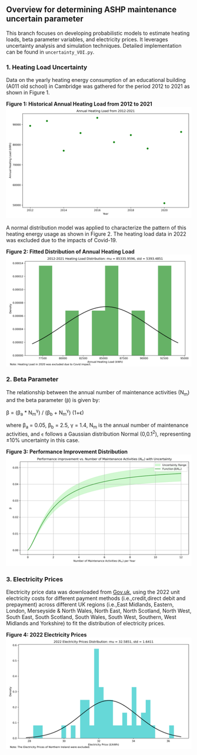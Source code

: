 ## Overview for determining ASHP maintenance uncertain parameter
This  branch focuses on developing probabilistic models to estimate heating loads, beta parameter variables, and electricity prices. It leverages uncertainty analysis and simulation techniques. Detailed implementation can be found in `uncertainty_VOI.py`.

### 1. Heating Load Uncertainty
Data on the yearly heating energy consumption of an educational building (A011 old school) in Cambridge was gathered for the period 2012 to 2021 as shown in Figure 1.

**Figure 1: Historical Annual Heating Load from 2012 to 2021**
![Annual Heating Load](/plots/Historical_Heating_Load.png)

A normal distribution model was applied to characterize the pattern of this heating energy usage as shown in Figure 2. The heating load data in 2022 was excluded due to the impacts of Covid-19.

**Figure 2: Fitted Distribution of Annual Heating Load**
![Annual Heating Load](/plots/Cumulative_Heating_Load.png)

### 2. Beta Parameter
The relationship between the annual number of maintenance activities (N<sub>m</sub>) and the beta parameter (`β`) is given by:

β = (β<sub>a</sub> * N<sub>m</sub><sup>γ</sup>) / (β<sub>b</sub> + N<sub>m</sub><sup>γ</sup>) (1+ϵ)

where β<sub>a</sub> = 0.05, β<sub>b</sub>  = 2.5, γ = 1.4, N<sub>m</sub> is the annual number of maintenance activities, and `ϵ` follows a Gaussian distribution Normal (0,0.1<sup>2</sup>), representing ±10% uncertainty in this case. 

**Figure 3: Performance Improvement Distribution**
![Performance Improvement Distribution](/plots/Performance_improvement_distribution.png)

### 3. Electricity Prices
Electricity price data was downloaded from [Gov.uk](https://www.gov.uk/government/statistical-data-sets/annual-domestic-energy-price-statisticshttps://www.gov.uk/government/statistical-data-sets/annual-domestic-energy-price-statistics), using the 2022 unit electricity costs for different payment methods (i.e.,credit,direct debit and prepayment) across different UK regions (i.e.,East Midlands, Eastern, London, Merseyside & North Wales, North East, North Scotland, North West, South East, South Scotland, South Wales, South West, Southern, West Midlands and Yorkshire) to fit the distribution of electricity prices.

**Figure 4: 2022 Electricity Prices**
![2022 Electricity Prices](/plots/2022_Electricity_Prices.png)

